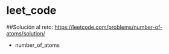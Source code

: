 # leet_code


##Solución al reto: https://leetcode.com/problems/number-of-atoms/solution/

* number_of_atoms
